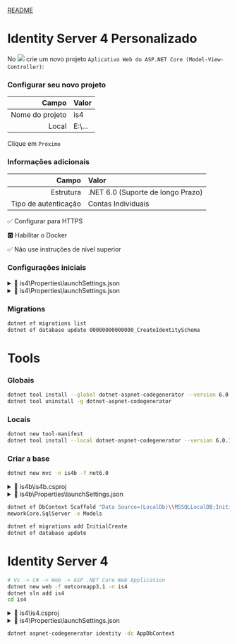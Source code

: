 [README](./README.md)

# Identity Server 4 Personalizado

No ![](./is4e/vs.svg) crie um novo projeto `Aplicativo Web do ASP.NET Core (Model-View-Controller)`:

### Configurar seu novo projeto

|           Campo | Valor   |
| --------------: | :------ |
| Nome do projeto | is4     |
|           Local | E:\\... |

Clique em `Próximo`

### Informações adicionais

|                Campo | Valor                             |
| -------------------: | :-------------------------------- |
|            Estrutura | .NET 6.0 (Suporte de longo Prazo) |
| Tipo de autenticação | Contas Individuais                |

✅ Configurar para HTTPS

🅾️ Habilitar o Docker

✅ Não use instruções de nível superior

### Configurações iniciais

<details>
<summary>📝 is4\Properties\launchSettings.json</summary>

```xml
<Project Sdk="Microsoft.NET.Sdk.Web">
	<PropertyGroup>
		<TargetFramework>net6.0</TargetFramework>
		<Nullable>enable</Nullable>
		<ImplicitUsings>enable</ImplicitUsings>
		<UserSecretsId>aspnet-is4c-358cda55-6cad-4abe-91fd-79a81458a207</UserSecretsId>
	</PropertyGroup>
	<ItemGroup>
		<PackageReference Include="Microsoft.AspNetCore.Diagnostics.EntityFrameworkCore" Version="6.0.25" />
		<PackageReference Include="Microsoft.AspNetCore.Identity.EntityFrameworkCore" Version="6.0.25" />
		<PackageReference Include="Microsoft.AspNetCore.Identity.UI" Version="6.0.25" />
		<PackageReference Include="Microsoft.EntityFrameworkCore.SqlServer" Version="6.0.25" />
		<PackageReference Include="Microsoft.EntityFrameworkCore.Tools" Version="6.0.25" />
	</ItemGroup>
</Project>
```

</details>

<details>
<summary>📝 is4\Properties\launchSettings.json</summary>

```json
{
	"ConnectionStrings": {
		"DefaultConnection": "Data Source=(LocalDb)\\MSSQLLocalDB;Initial Catalog=TestDatabase6;Integrated Security=True;Connect Timeout=30;Encrypt=False;TrustServerCertificate=False;ApplicationIntent=ReadWrite;MultiSubnetFailover=False"
	},
	"Logging": {
		"LogLevel": {
			"Default": "Information",
			"Microsoft.AspNetCore": "Warning"
		}
	},
	"AllowedHosts": "*"
}
```

</details>

### Migrations

```sh
dotnet ef migrations list
dotnet ef database update 00000000000000_CreateIdentitySchema
```

# Tools

### Globais

```sh
dotnet tool install --global dotnet-aspnet-codegenerator --version 6.0.16
dotnet tool uninstall -g dotnet-aspnet-codegenerator
```

### Locais

```sh
dotnet new tool-manifest
dotnet tool install --local dotnet-aspnet-codegenerator --version 6.0.16
```

### Criar a base

```sh
dotnet new mvc -n is4b -f net6.0
```

<details>
<summary>📝 is4b\is4b.csproj</summary>

```xml
<Project Sdk="Microsoft.NET.Sdk.Web">
	<PropertyGroup>
		<TargetFramework>net6.0</TargetFramework>
		<Nullable>enable</Nullable>
		<ImplicitUsings>enable</ImplicitUsings>
	</PropertyGroup>
	<ItemGroup>
		<PackageReference Include="Microsoft.AspNetCore.Diagnostics.EntityFrameworkCore" Version="6.0.25" />
		<PackageReference Include="Microsoft.AspNetCore.Identity.EntityFrameworkCore" Version="6.0.25" />
		<PackageReference Include="Microsoft.EntityFrameworkCore.SqlServer" Version="6.0.25" />
		<PackageReference Include="Microsoft.EntityFrameworkCore.Tools" Version="6.0.25">
			<PrivateAssets>all</PrivateAssets>
			<IncludeAssets>runtime; build; native; contentfiles; analyzers</IncludeAssets>
		</PackageReference>
		<PackageReference Include="Microsoft.VisualStudio.Web.CodeGeneration.Design" Version="6.0.16" />
	</ItemGroup>
</Project>
```

</details>

<details>
<summary>📝 is4b\Properties\launchSettings.json</summary>

```json
{
	"profiles": {
		"is4": {
			"commandName": "Project",
			"dotnetRunMessages": true,
			"launchBrowser": true,
			"applicationUrl": "http://localhost:5000;https://localhost:5001",
			"environmentVariables": {
				"ASPNETCORE_ENVIRONMENT": "Development"
			}
		}
	}
}
```

</details>

```sh
dotnet ef DbContext Scaffold "Data Source=(LocalDb)\\MSSQLLocalDB;Initial Catalog=TestDatabase6;Integrated Security=True;Connect Timeout=30;Encrypt=False;TrustServerCertificate=False;ApplicationIntent=ReadWrite;MultiSubnetFailover=False" Microsoft.EntityFra
meworkCore.SqlServer -o Models
```

```sh
dotnet ef migrations add InitialCreate
dotnet ef database update
```

# Identity Server 4

```sh
# Vs -> C# -> Web -> ASP .NET Core Web Application
dotnet new web -f netcoreapp3.1 -n is4
dotnet sln add is4
cd is4
```

<details>
<summary>📝 is4\is4.csproj</summary>

```xml
<Project Sdk="Microsoft.NET.Sdk.Web">
	<PropertyGroup>
		<TargetFramework>net6.0</TargetFramework>
		<Nullable>enable</Nullable>
		<ImplicitUsings>enable</ImplicitUsings>
	</PropertyGroup>
	<ItemGroup>
		<PackageReference Include="Microsoft.AspNetCore.Diagnostics.EntityFrameworkCore" Version="6.0.25" />
		<PackageReference Include="Microsoft.AspNetCore.Identity.EntityFrameworkCore" Version="6.0.25" />
		<PackageReference Include="Microsoft.EntityFrameworkCore.SqlServer" Version="6.0.25" />
		<PackageReference Include="Microsoft.EntityFrameworkCore.Tools" Version="6.0.25">
			<PrivateAssets>all</PrivateAssets>
			<IncludeAssets>runtime; build; native; contentfiles; analyzers</IncludeAssets>
		</PackageReference>
		<PackageReference Include="Microsoft.VisualStudio.Web.CodeGeneration.Design" Version="6.0.16" />
	</ItemGroup>
</Project>
```

</details>

<details>
<summary>📝 is4\Properties\launchSettings.json</summary>

```json
{
	"profiles": {
		"is4": {
			"commandName": "Project",
			"dotnetRunMessages": true,
			"launchBrowser": true,
			"applicationUrl": "http://localhost:5000;https://localhost:5001",
			"environmentVariables": {
				"ASPNETCORE_ENVIRONMENT": "Development"
			}
		}
	}
}
```

</details>

```sh
dotnet aspnet-codegenerator identity -dc AppDbContext
```

